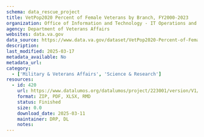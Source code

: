 ```yaml
---
schema: data_rescue_project 
title: VetPop2020 Percent of Female Veterans by Branch, FY2000-2023
organization: Office of Information and Technology - IT Operations and Services (ITOPS)
agency: Department of Veterans Affairs
websites: data.va.gov
data_source: https://www.data.va.gov/dataset/VetPop2020-Percent-of-Female-Veterans-by-Branch-FY/e66k-v4c4
description: 
last_modified: 2025-03-17
metadata_available: No
metadata_url: 
category:
  - ['Military & Veterans Affairs', 'Science & Research'] 
resources:
  - id: 420
    url: https://www.datalumos.org/datalumos/project/223001/version/V1/view
    format: ZIP, PDF, XLSX, RMD
    status: Finished
    size: 0.0
    download_date: 2025-03-11
    maintainer: DRP, DL
    notes: 
---
```

